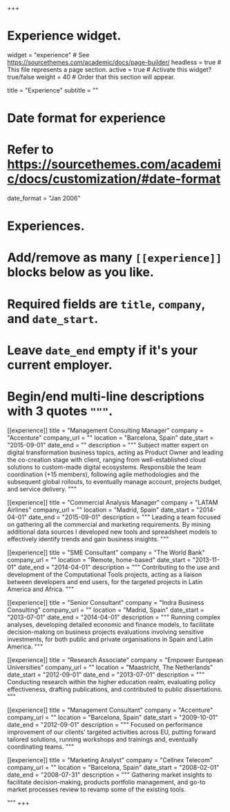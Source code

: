 +++
# Experience widget.
widget = "experience"  # See https://sourcethemes.com/academic/docs/page-builder/
headless = true  # This file represents a page section.
active = true  # Activate this widget? true/false
weight = 40  # Order that this section will appear.

title = "Experience"
subtitle = ""

# Date format for experience
#   Refer to https://sourcethemes.com/academic/docs/customization/#date-format
date_format = "Jan 2006"

# Experiences.
#   Add/remove as many `[[experience]]` blocks below as you like.
#   Required fields are `title`, `company`, and `date_start`.
#   Leave `date_end` empty if it's your current employer.
#   Begin/end multi-line descriptions with 3 quotes `"""`.
[[experience]]
  title = "Management Consulting Manager"
  company = "Accenture"
  company_url = ""
  location = "Barcelona, Spain"
  date_start = "2015-09-01"
  date_end = ""
  description = """
  Subject matter expert on digital transformation business topics, acting as Product Owner and leading the co-creation stage with client, ranging from well-established cloud solutions to custom-made digital ecosystems.
  Responsible the team coordination (+15 members), following agile methodologies and the subsequent global rollouts, to eventually manage account, projects budget, and service delivery.
  """

[[experience]]
  title = "Commercial Analysis Manager"
  company = "LATAM Airlines"
  company_url = ""
  location = "Madrid, Spain"
  date_start = "2014-04-01"
  date_end = "2015-09-01"
  description = """
  Leading a team focused on gathering all the commercial and marketing requirements. By mining additional data sources I developed new tools and spreadsheet models to effectively identify trends and gain business insights.
  """

[[experience]]
  title = "SME Consultant"
  company = "The World Bank"
  company_url = ""
  location = "Remote, home-based"
  date_start = "2013-11-01"
  date_end = "2014-04-01"
  description = """
  Contributing to the use and development of the Computational Tools projects, acting as a liaison between developers and end users, for the targeted projects in Latin America and Africa.
  """

[[experience]]
  title = "Senior Consultant"
  company = "Indra Business Consulting"
  company_url = ""
  location = "Madrid, Spain"
  date_start = "2013-07-01"
  date_end = "2014-04-01"
  description = """
  Running complex analyses, developing detailed economic and finance models, to facilitate decision-making on business projects evaluations involving sensitive investments, for both public and private organisations in Spain and Latin America.
  """

[[experience]]
  title = "Research Associate"
  company = "Empower European Universities"
  company_url = ""
  location = "Maastricht, The Netherlands"
  date_start = "2012-09-01"
  date_end = "2013-07-01"
  description = """
  Conducting research within the higher education realm, evaluating policy effectiveness, drafting publications, and contributed to public dissertations.
  """

[[experience]]
  title = "Management Consultant"
  company = "Accenture"
  company_url = ""
  location = "Barcelona, Spain"
  date_start = "2009-10-01"
  date_end = "2012-09-01"
  description = """
  Focused on performance improvement of our clients' targeted activities across EU, putting forward tailored solutions, running workshops and trainings and, eventually coordinating teams.
  """

[[experience]]
  title = "Marketing Analyst"
  company = "Cellnex Telecom"
  company_url = ""
  location = "Barcelona, Spain"
  date_start = "2008-02-01"
  date_end = "2008-07-31"
  description = """
  Gathering market insights to facilitate decision-making, products portfolio management, and go-to market processes review to revamp some of the existing tools.

  """
+++
